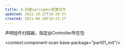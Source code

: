 ```yaml
---
title: 4.创建springmvc配置文件
updated: 2022-10-27T10:20:57
created: 2021-04-18T10:23:27
---
```


声明组件扫描器，指定@Controller所在包

\<context:component-scan base-package="part01_init"/\>

